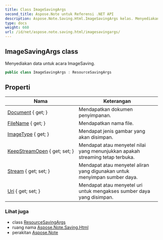 ```yaml
---
title: Class ImageSavingArgs
second_title: Aspose.Note untuk Referensi .NET API
description: Aspose.Note.Saving.Html.ImageSavingArgs kelas. Menyediakan data untuk acara ImageSaving.
type: docs
weight: 660
url: /id/net/aspose.note.saving.html/imagesavingargs/
---
```

## ImageSavingArgs class

Menyediakan data untuk acara ImageSaving.

```csharp
public class ImageSavingArgs : ResourceSavingArgs
```

## Properti

| Nama | Keterangan |
| --- | --- |
| [Document](../../aspose.note.saving.html/resourcesavingargs/document/) { get; } | Mendapatkan dokumen penyimpanan. |
| [FileName](../../aspose.note.saving.html/resourcesavingargs/filename/) { get; } | Mendapatkan nama file. |
| [ImageType](../../aspose.note.saving.html/imagesavingargs/imagetype/) { get; } | Mendapat jenis gambar yang akan disimpan. |
| [KeepStreamOpen](../../aspose.note.saving.html/resourcesavingargs/keepstreamopen/) { get; set; } | Mendapat atau menyetel nilai yang menunjukkan apakah streaming tetap terbuka. |
| [Stream](../../aspose.note.saving.html/resourcesavingargs/stream/) { get; set; } | Mendapat atau menyetel aliran yang digunakan untuk menyimpan sumber daya. |
| [Uri](../../aspose.note.saving.html/resourcesavingargs/uri/) { get; set; } | Mendapat atau menyetel uri untuk mengakses sumber daya yang disimpan. |

### Lihat juga

* class [ResourceSavingArgs](../resourcesavingargs/)
* ruang nama [Aspose.Note.Saving.Html](../../aspose.note.saving.html/)
* perakitan [Aspose.Note](../../)


